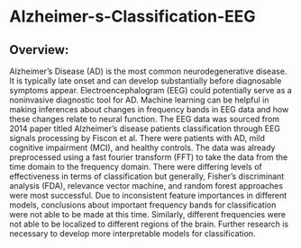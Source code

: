 # Alzheimer-s-Classification-EEG
## Overview:
Alzheimer’s Disease (AD) is the most common neurodegenerative disease. It is typically late onset and can develop substantially before diagnosable symptoms appear. Electroencephalogram (EEG) could potentially serve as a noninvasive diagnostic tool for AD.  Machine learning can be helpful in making inferences about changes in frequency bands in EEG data and how these changes relate to neural function. The EEG data was sourced from 2014 paper titled Alzheimer’s disease patients classification through EEG signals processing by Fiscon et al. There were patients with AD, mild cognitive impairment (MCI), and healthy controls. The data was already preprocessed using a fast fourier transform (FFT) to take the data from the time domain to the frequency domain. There were differing levels of effectiveness in terms of classification but generally, Fisher’s discriminant analysis (FDA), relevance vector machine, and random forest approaches were most successful. Due to inconsistent feature importances in different models, conclusions about important frequency bands for classification were not able to be made at this time. Similarly, different frequencies were not able to be localized to different regions of the brain. Further research is necessary to develop more interpretable models for classification. 

